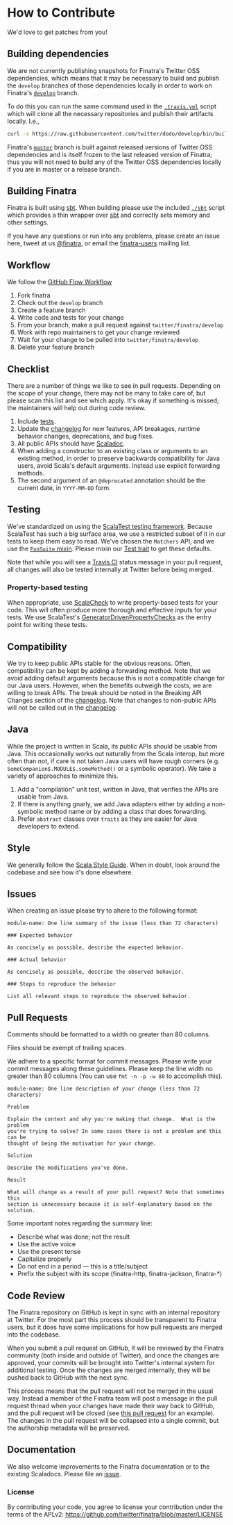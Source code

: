 # How to Contribute

We'd love to get patches from you!

## Building dependencies

We are not currently publishing snapshots for Finatra's Twitter OSS
dependencies, which means that it may be necessary to build and publish the
`develop` branches of those dependencies locally in order to work on Finatra's
[`develop`][develop-branch] branch.

To do this you can run the same command used in the
[`.travis.yml`](/.travis.yml#L35) script which will clone all the necessary
repositories and publish their artifacts locally. I.e.,

```sh
curl -s https://raw.githubusercontent.com/twitter/dodo/develop/bin/build | bash -s -- --no-test finatra
```

Finatra's [`master`][master-branch] branch is built against released versions of
Twitter OSS dependencies and is itself frozen to the last released version of
Finatra; thus you will not need to build any of the Twitter OSS dependencies
locally if you are in master or a release branch.

## Building Finatra

Finatra is built using [sbt][sbt]. When building please use the included
[`./sbt`](https://github.com/twitter/finatra/blob/develop/sbt) script which
provides a thin wrapper over [sbt][sbt] and correctly sets memory and other
settings.

If you have any questions or run into any problems, please create an issue here,
tweet at us [@finatra](https://twitter.com/finatra), or email the
[finatra-users](https://groups.google.com/forum/#!forum/finatra-users) mailing
list.

## Workflow

We follow the [GitHub Flow Workflow](https://guides.github.com/introduction/flow/)

1.  Fork finatra 
1.  Check out the `develop` branch 
1.  Create a feature branch
1.  Write code and tests for your change 
1.  From your branch, make a pull request against `twitter/finatra/develop` 
1.  Work with repo maintainers to get your change reviewed 
1.  Wait for your change to be pulled into `twitter/finatra/develop`
1.  Delete your feature branch

## Checklist

There are a number of things we like to see in pull requests. Depending
on the scope of your change, there may not be many to take care of, but
please scan this list and see which apply. It's okay if something is missed;
the maintainers will help out during code review.

1. Include [tests](CONTRIBUTING.md#testing).
1. Update the [changelog](CHANGELOG.rst) for new features, API breakages, runtime behavior changes,
   deprecations, and bug fixes.
1. All public APIs should have [Scaladoc][scaladoc].
1. When adding a constructor to an existing class or arguments to an existing
   method, in order to preserve backwards compatibility for Java users, avoid
   Scala's default arguments. Instead use explicit forwarding methods.
1. The second argument of an `@deprecated` annotation should be the current
   date, in `YYYY-MM-DD` form.

## Testing

We've standardized on using the [ScalaTest testing framework][scalatest].
Because ScalaTest has such a big surface area, we use a restricted subset of it
in our tests to keep them easy to read.  We've chosen the `Matchers` API, and we
use the [`FunSuite` mixin][funsuite]. Please mixin our [Test trait][test-trait]
to get these defaults.

Note that while you will see a [Travis CI][travis-ci] status message in your
pull request, all changes will also be tested internally at Twitter before being
merged.

### Property-based testing

When appropriate, use [ScalaCheck][scalacheck] to write property-based
tests for your code. This will often produce more thorough and effective
inputs for your tests. We use ScalaTest's
[GeneratorDrivenPropertyChecks][gendrivenprop] as the entry point for
writing these tests.

## Compatibility

We try to keep public APIs stable for the obvious reasons. Often,
compatibility can be kept by adding a forwarding method. Note that we
avoid adding default arguments because this is not a compatible change
for our Java users.  However, when the benefits outweigh the costs, we
are willing to break APIs. The break should be noted in the Breaking
API Changes section of the [changelog](CHANGELOG.rst). Note that changes to
non-public APIs will not be called out in the [changelog](CHANGELOG.rst).

## Java

While the project is written in Scala, its public APIs should be usable from
Java. This occasionally works out naturally from the Scala interop, but more
often than not, if care is not taken Java users will have rough corners
(e.g. `SomeCompanion$.MODULE$.someMethod()` or a symbolic operator).
We take a variety of approaches to minimize this.

1. Add a "compilation" unit test, written in Java, that verifies the APIs are
   usable from Java.
1. If there is anything gnarly, we add Java adapters either by adding
   a non-symbolic method name or by adding a class that does forwarding.
1. Prefer `abstract` classes over `traits` as they are easier for Java
   developers to extend.

## Style

We generally follow the [Scala Style Guide][scala-style-guide]. When in doubt,
look around the codebase and see how it's done elsewhere.

## Issues

When creating an issue please try to ahere to the following format:

    module-name: One line summary of the issue (less than 72 characters)

    ### Expected behavior

    As concisely as possible, describe the expected behavior.

    ### Actual behavior

    As concisely as possible, describe the observed behavior.

    ### Steps to reproduce the behavior

    List all relevant steps to reproduce the observed behavior.

## Pull Requests

Comments should be formatted to a width no greater than 80 columns.

Files should be exempt of trailing spaces.

We adhere to a specific format for commit messages. Please write your commit
messages along these guidelines. Please keep the line width no greater than 80
columns (You can use `fmt -n -p -w 80` to accomplish this).

    module-name: One line description of your change (less than 72 characters)

    Problem

    Explain the context and why you're making that change.  What is the problem
    you're trying to solve? In some cases there is not a problem and this can be
    thought of being the motivation for your change.

    Solution

    Describe the modifications you've done.

    Result

    What will change as a result of your pull request? Note that sometimes this
    section is unnecessary because it is self-explanatory based on the solution.

Some important notes regarding the summary line:

* Describe what was done; not the result 
* Use the active voice 
* Use the present tense 
* Capitalize properly 
* Do not end in a period — this is a title/subject 
* Prefix the subject with its scope (finatra-http, finatra-jackson, finatra-*)

## Code Review

The Finatra repository on GitHub is kept in sync with an internal repository at
Twitter. For the most part this process should be transparent to Finatra users,
but it does have some implications for how pull requests are merged into the
codebase.

When you submit a pull request on GitHub, it will be reviewed by the Finatra
community (both inside and outside of Twitter), and once the changes are
approved, your commits will be brought into Twitter's internal system for
additional testing. Once the changes are merged internally, they will be pushed
back to GitHub with the next sync.

This process means that the pull request will not be merged in the usual way.
Instead a member of the Finatra team will post a message in the pull request
thread when your changes have made their way back to GitHub, and the pull
request will be closed (see [this pull request][pull-example] for an example).
The changes in the pull request will be collapsed into a single commit, but the
authorship metadata will be preserved.

## Documentation

We also welcome improvements to the Finatra documentation or to the existing
Scaladocs. Please file an [issue](https://github.com/twitter/finatra/issues).

[master-branch]: https://github.com/twitter/finatra/tree/master
[develop-branch]: https://github.com/twitter/finatra/tree/develop
[pull-example]: https://github.com/twitter/finagle/pull/267
[twitter-server-repo]: https://github.com/twitter/twitter-server 
[finagle-repo]: https://github.com/twitter/finagle 
[util-repo]: https://github.com/twitter/util
[effectivescala]: https://twitter.github.io/effectivescala/ 
[funsuite]: https://doc.scalatest.org/2.2.1/#org.scalatest.FunSuite
[scalatest]: https://www.scalatest.org/ 
[scala-style-guide]: https://docs.scala-lang.org/style/index.html
[sbt]: https://www.scala-sbt.org/
[travis-ci]: https://travis-ci.org/twitter/finatra 
[test-trait]: https://github.com/twitter/finatra/blob/develop/inject/inject-core/src/test/scala/com/twitter/inject/Test.scala
[scaladoc]: https://docs.scala-lang.org/style/scaladoc.html
[scalacheck]: https://www.scalacheck.org/
[gendrivenprop]: https://www.scalatest.org/user_guide/generator_driven_property_checks

### License 
By contributing your code, you agree to license your contribution under the 
terms of the APLv2: https://github.com/twitter/finatra/blob/master/LICENSE

